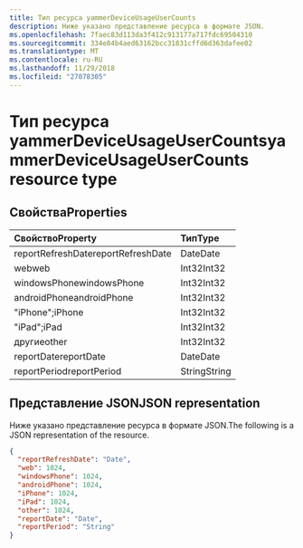```yaml
---
title: Тип ресурса yammerDeviceUsageUserCounts
description: Ниже указано представление ресурса в формате JSON.
ms.openlocfilehash: 7faec83d113da3f412c913177a717fdc69504310
ms.sourcegitcommit: 334e84b4aed63162bcc31831cffd6d363dafee02
ms.translationtype: MT
ms.contentlocale: ru-RU
ms.lasthandoff: 11/29/2018
ms.locfileid: "27078305"
---
```

# <a name="yammerdeviceusageusercounts-resource-type"></a><span data-ttu-id="6a304-103">Тип ресурса yammerDeviceUsageUserCounts</span><span class="sxs-lookup"><span data-stu-id="6a304-103">yammerDeviceUsageUserCounts resource type</span></span>

## <a name="properties"></a><span data-ttu-id="6a304-104">Свойства</span><span class="sxs-lookup"><span data-stu-id="6a304-104">Properties</span></span>

| <span data-ttu-id="6a304-105">Свойство</span><span class="sxs-lookup"><span data-stu-id="6a304-105">Property</span></span>          | <span data-ttu-id="6a304-106">Тип</span><span class="sxs-lookup"><span data-stu-id="6a304-106">Type</span></span>   |
| :---------------- | :----- |
| <span data-ttu-id="6a304-107">reportRefreshDate</span><span class="sxs-lookup"><span data-stu-id="6a304-107">reportRefreshDate</span></span> | <span data-ttu-id="6a304-108">Date</span><span class="sxs-lookup"><span data-stu-id="6a304-108">Date</span></span>   |
| <span data-ttu-id="6a304-109">web</span><span class="sxs-lookup"><span data-stu-id="6a304-109">web</span></span>               | <span data-ttu-id="6a304-110">Int32</span><span class="sxs-lookup"><span data-stu-id="6a304-110">Int32</span></span>  |
| <span data-ttu-id="6a304-111">windowsPhone</span><span class="sxs-lookup"><span data-stu-id="6a304-111">windowsPhone</span></span>      | <span data-ttu-id="6a304-112">Int32</span><span class="sxs-lookup"><span data-stu-id="6a304-112">Int32</span></span>  |
| <span data-ttu-id="6a304-113">androidPhone</span><span class="sxs-lookup"><span data-stu-id="6a304-113">androidPhone</span></span>      | <span data-ttu-id="6a304-114">Int32</span><span class="sxs-lookup"><span data-stu-id="6a304-114">Int32</span></span>  |
| <span data-ttu-id="6a304-115">"iPhone";</span><span class="sxs-lookup"><span data-stu-id="6a304-115">iPhone</span></span>            | <span data-ttu-id="6a304-116">Int32</span><span class="sxs-lookup"><span data-stu-id="6a304-116">Int32</span></span>  |
| <span data-ttu-id="6a304-117">"iPad";</span><span class="sxs-lookup"><span data-stu-id="6a304-117">iPad</span></span>              | <span data-ttu-id="6a304-118">Int32</span><span class="sxs-lookup"><span data-stu-id="6a304-118">Int32</span></span>  |
| <span data-ttu-id="6a304-119">другие</span><span class="sxs-lookup"><span data-stu-id="6a304-119">other</span></span>             | <span data-ttu-id="6a304-120">Int32</span><span class="sxs-lookup"><span data-stu-id="6a304-120">Int32</span></span>  |
| <span data-ttu-id="6a304-121">reportDate</span><span class="sxs-lookup"><span data-stu-id="6a304-121">reportDate</span></span>        | <span data-ttu-id="6a304-122">Date</span><span class="sxs-lookup"><span data-stu-id="6a304-122">Date</span></span>   |
| <span data-ttu-id="6a304-123">reportPeriod</span><span class="sxs-lookup"><span data-stu-id="6a304-123">reportPeriod</span></span>      | <span data-ttu-id="6a304-124">String</span><span class="sxs-lookup"><span data-stu-id="6a304-124">String</span></span> |

## <a name="json-representation"></a><span data-ttu-id="6a304-125">Представление JSON</span><span class="sxs-lookup"><span data-stu-id="6a304-125">JSON representation</span></span>

<span data-ttu-id="6a304-126">Ниже указано представление ресурса в формате JSON.</span><span class="sxs-lookup"><span data-stu-id="6a304-126">The following is a JSON representation of the resource.</span></span>

<!-- {
  "blockType": "resource",
  "@odata.type": "microsoft.graph.yammerDeviceUsageUserCounts"
} -->

```json
{
  "reportRefreshDate": "Date", 
  "web": 1024, 
  "windowsPhone": 1024, 
  "androidPhone": 1024, 
  "iPhone": 1024, 
  "iPad": 1024, 
  "other": 1024, 
  "reportDate": "Date", 
  "reportPeriod": "String"
}
```
